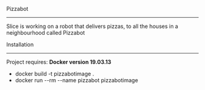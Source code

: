 Pizzabot
********

Slice is working on a robot that delivers pizzas, to all the houses in a neighbourhood called Pizzabot


Installation
************
Project requires: **Docker version 19.03.13**
- docker build -t pizzabotimage .
- docker run --rm --name pizzabot pizzabotimage
